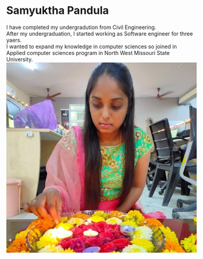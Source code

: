 # Samyuktha Pandula

I have completed my undergradution from Civil Engineering.<br>After my undergraduation, I started working as Software engineer for three yaers.<br>I wanted to expand my knowledge in computer sciences so joined in Applied computer sciences program in North West Missouri State University.
![my image](samyuktha.jpeg)

